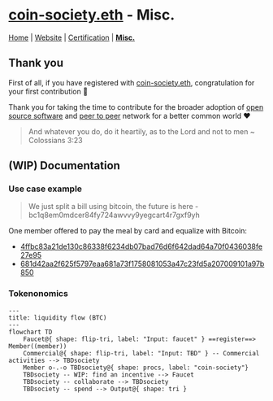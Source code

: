 # [coin-society.eth](https://coin-society.org) - Misc.

[Home](/) | [Website](/website/) | [Certification](/certification/) | [**Misc.**](/CONTRIBUTING.md)

## Thank you

First of all, if you have registered with [coin-society.eth](https://app.ens.domains/coin-society.eth), congratulation for your first contribution 🥳

Thank you for taking the time to contribute for the broader adoption of [open source software](https://en.wikipedia.org/wiki/Open_source) and [peer to peer](https://en.wikipedia.org/wiki/Peer-to-peer) network for a better common world ❤️

> And whatever you do, do it heartily, as to the Lord and not to men ~ Colossians 3:23

## (WIP) Documentation

### Use case example

> We just split a bill using bitcoin, the future is here - bc1q8em0mdcer84fy724awvvy9yegcart4r7gxf9yh

One member offered to pay the meal by card and equalize with Bitcoin:
- [4ffbc83a21de130c86338f6234db07bad76d6f642dad64a70f0436038fe27e95](https://mempool.space/tx/4ffbc83a21de130c86338f6234db07bad76d6f642dad64a70f0436038fe27e95)
- [681d42aa2f625f5797eaa681a73f1758081053a47c23fd5a207009101a97b850](https://mempool.space/tx/681d42aa2f625f5797eaa681a73f1758081053a47c23fd5a207009101a97b850)

### Tokenonomics

```mermaid
---
title: liquidity flow (BTC)
---
flowchart TD
    Faucet@{ shape: flip-tri, label: "Input: faucet" } ==register==> Member((member))
    Commercial@{ shape: flip-tri, label: "Input: TBD" } -- Commercial activities --> TBDsociety
    Member o-.-o TBDsociety@{ shape: procs, label: "coin-society"}
    TBDsociety -- WIP: find an incentive --> Faucet
    TBDsociety -- collaborate --> TBDsociety
    TBDsociety -- spend --> Output@{ shape: tri }
```
